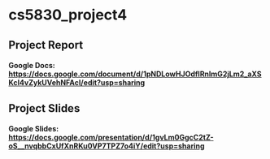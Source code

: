 # cs5830_project4

## Project Report
#### Google Docs: https://docs.google.com/document/d/1pNDLowHJOdflRnlmG2jLm2_aXSKcl4vZykUVehNFAcI/edit?usp=sharing

## Project Slides
#### Google Slides: https://docs.google.com/presentation/d/1gvLm0GgcC2tZ-oS__nvqbbCxUfXnRKu0VP7TPZ7o4iY/edit?usp=sharing
